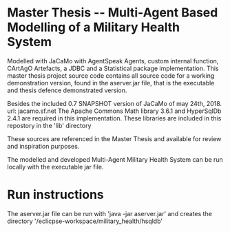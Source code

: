 # Master Thesis -- Multi-Agent Based Modelling of a Military Health System
Modelled with JaCaMo with AgentSpeak Agents, custom internal function, CArtAgO Artefacts, a JDBC and a Statistical package implementation.
This master thesis project source code contains all source code for a working demonstration version,
found in the aserver.jar file, that is the executable and thesis defence demonstrated version.

Besides the included 0.7 SNAPSHOT version of JaCaMo of may 24th, 2018. url: jacamo.sf.net
The Apache Commons Math library 3.6.1 and HyperSqlDb 2.4.1 are required in this implementation.
These libraries are included in this repostory in the 'lib' directory

These sources are referenced in the Master Thesis and available for review and inspiration purposes.

The modelled and developed Multi-Agent Military Health System can be run locally with the executable jar file.

# Run instructions
The aserver.jar file can be run with 'java -jar aserver.jar' and creates the directory '<userhomedir>/eclicpse-workspace/military_health/hsqldb'
